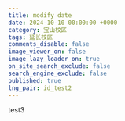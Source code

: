 ```yaml
---
title: modify date
date: 2024-10-10 00:00:00 +0000
category: 宝山校区
tags: 延长校区
comments_disable: false
image_viewer_on: false
image_lazy_loader_on: true
on_site_search_exclude: false
search_engine_exclude: false
published: true
lng_pair: id_test2
---
```

test3